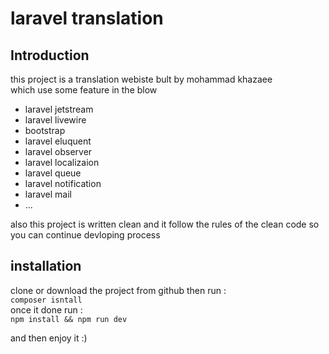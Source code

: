 # laravel translation
## Introduction
this project is a translation webiste bult by mohammad khazaee \
which use some feature in the blow 

- laravel jetstream 
- laravel livewire
- bootstrap 
- laravel eluquent
- laravel observer
- laravel localizaion
- laravel queue
- laravel notification 
- laravel mail 
- ...

also this project is written clean and it follow the rules of the clean code so you can continue devloping process
## installation

clone or download the project from github then run : \
```composer isntall``` \
once it done run : \
```npm install && npm run dev``` 


and then enjoy it :)
